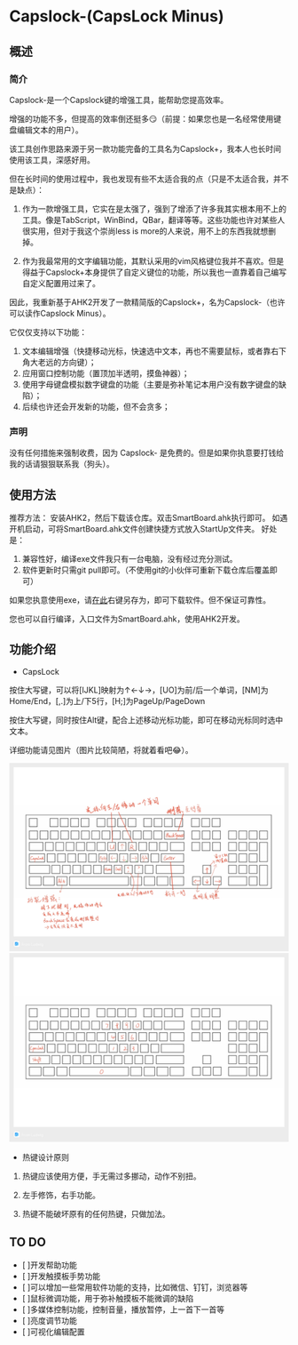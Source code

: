 # Capslock-(CapsLock Minus)

## 概述

### 简介

Capslock-是一个Capslock键的增强工具，能帮助您提高效率。

增强的功能不多，但提高的效率倒还挺多😏（前提：如果您也是一名经常使用键盘编辑文本的用户）。

该工具创作思路来源于另一款功能完备的工具名为Capslock+，我本人也长时间使用该工具，深感好用。

但在长时间的使用过程中，我也发现有些不太适合我的点（只是不太适合我，并不是缺点）：

1. 作为一款增强工具，它实在是太强了，强到了增添了许多我其实根本用不上的工具。像是TabScript，WinBind，QBar，翻译等等。这些功能也许对某些人很实用，但对于我这个崇尚less is more的人来说，用不上的东西我就想删掉。

2. 作为我最常用的文字编辑功能，其默认采用的vim风格键位我并不喜欢。但是得益于Capslock+本身提供了自定义键位的功能，所以我也一直靠着自己编写自定义配置用过来了。

因此，我重新基于AHK2开发了一款精简版的Capslock+，名为Capslock-（也许可以读作Capslock Minus）。

它仅仅支持以下功能：

1. 文本编辑增强（快捷移动光标，快速选中文本，再也不需要鼠标，或者靠右下角大老远的方向键）；
2. 应用窗口控制功能（置顶加半透明，摸鱼神器）；
3. 使用字母键盘模拟数字键盘的功能（主要是弥补笔记本用户没有数字键盘的缺陷）；
4. 后续也许还会开发新的功能，但不会贪多；

### 声明

没有任何措施来强制收费，因为 Capslock- 是免费的。但是如果你执意要打钱给我的话请狠狠联系我（狗头）。

## 使用方法

推荐方法：
安装AHK2，然后下载该仓库。双击SmartBoard.ahk执行即可。
如遇开机启动，可将SmartBoard.ahk文件创建快捷方式放入StartUp文件夹。
好处是：
1. 兼容性好，编译exe文件我只有一台电脑，没有经过充分测试。
2. 软件更新时只需git pull即可。（不使用git的小伙伴可重新下载仓库后覆盖即可）

如果您执意使用exe，请[在此](./SmartBoard.exe)右键另存为，即可下载软件。但不保证可靠性。

您也可以自行编译，入口文件为SmartBoard.ahk，使用AHK2开发。

## 功能介绍

* CapsLock

按住大写键，可以将[IJKL]映射为↑←↓→，[UO]为前/后一个单词，[NM]为Home/End，[,.]为上/下5行，[H;]为PageUp/PageDown

按住大写键，同时按住Alt键，配合上述移动光标功能，即可在移动光标同时选中文本。

详细功能请见图片（图片比较简陋，将就着看吧😂）。

![主要功能](./main.jpg)
![数字键盘](./numBoard.jpg)

* 热键设计原则

1. 热键应该使用方便，手无需过多挪动，动作不别扭。

2. 左手修饰，右手功能。

3. 热键不能破坏原有的任何热键，只做加法。

## TO DO

* [ ]开发帮助功能
* [ ]开发触摸板手势功能
* [ ]可以增加一些常用软件功能的支持，比如微信、钉钉，浏览器等
* [ ]鼠标微调功能，用于弥补触摸板不能微调的缺陷
* [ ]多媒体控制功能，控制音量，播放暂停，上一首下一首等
* [ ]亮度调节功能
* [ ]可视化编辑配置
